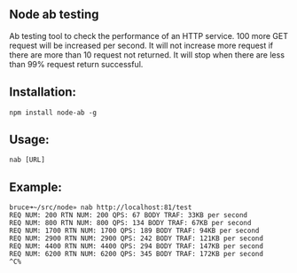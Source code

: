 ## Node ab testing

Ab testing tool to check the performance of an HTTP service. 100 more GET request
 will be increased per second. It will not increase more request if there are more
 than 10 request not returned. It will stop when there are less than 99% request 
 return successful.
 
## Installation:

    npm install node-ab -g 

## Usage:

    nab [URL]

## Example:

    bruce➜~/src/node» nab http://localhost:81/test                                              
    REQ NUM: 200 RTN NUM: 200 QPS: 67 BODY TRAF: 33KB per second
    REQ NUM: 800 RTN NUM: 800 QPS: 134 BODY TRAF: 67KB per second
    REQ NUM: 1700 RTN NUM: 1700 QPS: 189 BODY TRAF: 94KB per second
    REQ NUM: 2900 RTN NUM: 2900 QPS: 242 BODY TRAF: 121KB per second
    REQ NUM: 4400 RTN NUM: 4400 QPS: 294 BODY TRAF: 147KB per second
    REQ NUM: 6200 RTN NUM: 6200 QPS: 345 BODY TRAF: 172KB per second
    ^C%

